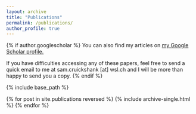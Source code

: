 ```yaml
---
layout: archive
title: "Publications"
permalink: /publications/
author_profile: true
---
```


{% if author.googlescholar %}
  You can also find my articles on <u><a href="{{author.googlescholar}}">my Google Scholar profile</a>.</u>
  
  If you have difficulties accessing any of these papers, feel free to send a quick email to me at sam.cruickshank [at] wsl.ch and I will be more than happy to send you a copy. 
{% endif %}

{% include base_path %}

{% for post in site.publications reversed %}
  {% include archive-single.html %}
{% endfor %}

